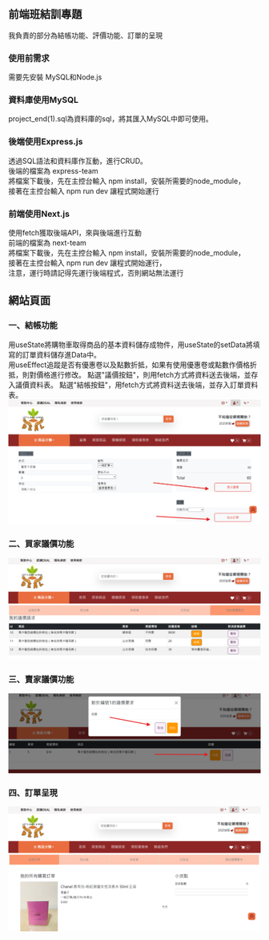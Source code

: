 ## 前端班結訓專題    
我負責的部分為結帳功能、評價功能、訂單的呈現  
### 使用前需求  
需要先安裝 MySQL和Node.js
### 資料庫使用MySQL  
project_end(1).sql為資料庫的sql，將其匯入MySQL中即可使用。
### 後端使用Express.js    
透過SQL語法和資料庫作互動，進行CRUD。  
後端的檔案為 express-team  
將檔案下載後，先在主控台輸入 npm install，安裝所需要的node_module，  
接著在主控台輸入 npm run dev 讓程式開始運行 
### 前端使用Next.js   
使用fetch獲取後端API，來與後端進行互動  
前端的檔案為 next-team  
將檔案下載後，先在主控台輸入 npm install，安裝所需要的node_module，  
接著在主控台輸入 npm run dev 讓程式開始運行，  
注意，運行時請記得先運行後端程式，否則網站無法運行  

## 網站頁面   
### 一、結帳功能  
用useState將購物車取得商品的基本資料儲存成物件，用useState的setData將填寫的訂單資料儲存進Data中。  
用useEffect追蹤是否有優惠卷以及點數折抵，如果有使用優惠卷或點數作價格折抵，則對價格進行修改。
點選"議價按鈕"，則用fetch方式將資料送去後端，並存入議價資料表。
點選"結帳按鈕"，用fetch方式將資料送去後端，並存入訂單資料表。
![image](https://github.com/yhn2983/end-team-project/blob/main/%E7%B5%90%E5%B8%B3%E9%A0%81%E9%9D%A2.png)  
### 二、買家議價功能   
![image](https://github.com/yhn2983/end-team-project/blob/main/%E8%B2%B7%E5%AE%B6%E8%AD%B0%E5%83%B9%E9%A0%81%E9%9D%A2.png)  
### 三、賣家議價功能   
![image](https://github.com/yhn2983/end-team-project/blob/main/%E8%B3%A3%E5%AE%B6%E8%AD%B0%E5%83%B9%E9%A0%81%E9%9D%A2.png)   
### 四、訂單呈現
![image](https://github.com/yhn2983/end-team-project/blob/main/%E8%A8%82%E5%96%AE%E9%A0%81%E9%9D%A2.png)   
